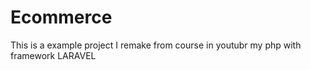 # Ecommerce
This is a example project I remake from course in youtubr my php with framework LARAVEL
